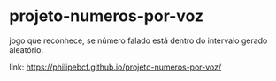 # projeto-numeros-por-voz
jogo que reconhece, se número falado está dentro do intervalo gerado aleatório.

link: https://philipebcf.github.io/projeto-numeros-por-voz/
